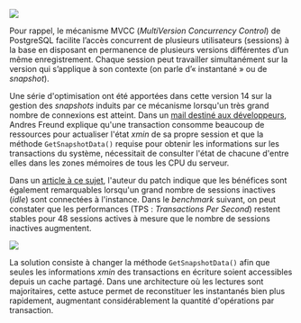 <!--
Les commits sur ce sujet sont :

* https://commitfest.postgresql.org/29/2500/

Discussion

* https://gitlab.dalibo.info/formation/workshops/-/issues/137

-->

<div class="slide-content">

![](medias/pgbench-read-only-log-scale-prepost.png)

</div>

<div class="notes">

Pour rappel, le mécanisme MVCC (_MultiVersion Concurrency Control_) de PostgreSQL
facilite l’accès concurrent de plusieurs utilisateurs (sessions) à la base en 
disposant en permanence de plusieurs versions différentes d’un même enregistrement.
Chaque session peut travailler simultanément sur la version qui s’applique à son
contexte (on parle d’« instantané » ou de _snapshot_).

Une série d'optimisation ont été apportées dans cette version 14 sur la gestion
des _snapshots_ induits par ce mécanisme lorsqu'un très grand nombre de connexions
est atteint. Dans un [mail destiné aux développeurs][20200301083601], Andres Freund
explique qu'une transaction consomme beaucoup de ressources pour actualiser l'état
_xmin_ de sa propre session et que la méthode `GetSnapshotData()` requise pour
obtenir les informations sur les transactions du système, nécessitait de consulter
l'état de chacune d'entre elles dans les zones mémoires de tous les CPU du serveur.

[20200301083601]: https://www.postgresql.org/message-id/flat/20200301083601.ews6hz5dduc3w2se@alap3.anarazel.de

Dans un [article à ce sujet][20201025-citusdata], l'auteur du patch indique que
les bénéfices sont également remarquables lorsqu'un grand nombre de sessions 
inactives (_idle_) sont connectées à l'instance. Dans le _benchmark_ suivant, on
peut constater que les performances (TPS : _Transactions Per Second_) restent
stables pour 48 sessions actives à mesure que le nombre de sessions inactives
augmentent.

![](medias/performance-impact-of-idle-connections-48active-prepost.jpg)

[20201025-citusdata]: https://www.citusdata.com/blog/2020/10/25/improving-postgres-connection-scalability-snapshots/

La solution consiste à changer la méthode `GetSnapshotData()` afin que seules les
informations _xmin_ des transactions en écriture soient accessibles depuis un
cache partagé. Dans une architecture où les lectures sont majoritaires, cette
astuce permet de reconstituer les instantanés bien plus rapidement, augmentant 
considérablement la quantité d'opérations par transaction.

</div>

